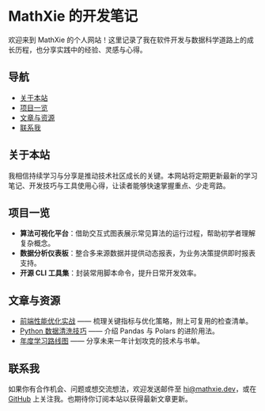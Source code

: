 # MathXie 的开发笔记

欢迎来到 MathXie 的个人网站！这里记录了我在软件开发与数据科学道路上的成长历程，也分享实践中的经验、灵感与心得。

## 导航
- [关于本站](#关于本站)
- [项目一览](#项目一览)
- [文章与资源](#文章与资源)
- [联系我](#联系我)

## 关于本站
我相信持续学习与分享是推动技术社区成长的关键。本网站将定期更新最新的学习笔记、开发技巧与工具使用心得，让读者能够快速掌握重点、少走弯路。

## 项目一览
- **算法可视化平台**：借助交互式图表展示常见算法的运行过程，帮助初学者理解复杂概念。
- **数据分析仪表板**：整合多来源数据并提供动态报表，为业务决策提供即时报表支持。
- **开源 CLI 工具集**：封装常用脚本命令，提升日常开发效率。

## 文章与资源
- [前端性能优化实战](/posts/frontend-performance) —— 梳理关键指标与优化策略，附上可复用的检查清单。
- [Python 数据清洗技巧](/posts/python-cleaning) —— 介绍 Pandas 与 Polars 的进阶用法。
- [年度学习路线图](/posts/learning-roadmap) —— 分享未来一年计划攻克的技术与书单。

## 联系我
如果你有合作机会、问题或想交流想法，欢迎发送邮件至 [hi@mathxie.dev](mailto:hi@mathxie.dev)，或在 [GitHub](https://github.com/mathxie) 上关注我。也期待你订阅本站以获得最新文章更新。

